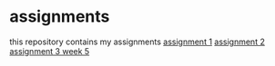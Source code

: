 # assignments
this repository contains my assignments
[assignment 1](https://github.com/Jessica2106/assignments/blob/master/Assignment_week_2%20(1).ipynb)
[assignment 2](https://github.com/Jessica2106/assignments/blob/master/Assignment_week_4.ipynb)
[assignment 3 week 5](https://github.com/Jessica2106/assignments/blob/master/Assignment_week_5.ipynb)
